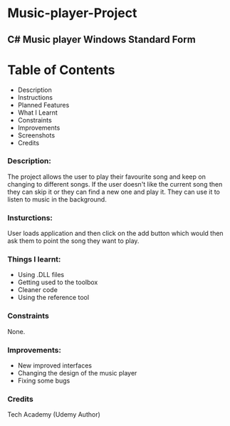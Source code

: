 # Music-player-Project

## C# Music player Windows Standard Form

# Table of Contents
- Description
- Instructions
- Planned Features
- What I Learnt
- Constraints
- Improvements
- Screenshots
- Credits

### Description:

The project allows the user to play their favourite song and keep on changing to different songs. If the user doesn't like the current song then they can skip it or they can find a new one and play it. They can use it to listen to music in the background.

### Insturctions:

User loads application and then click on the add button which would then ask them to point the song they want to play.

### Things I learnt:
- Using .DLL files
- Getting used to the toolbox
- Cleaner code
- Using the reference tool


### Constraints

None.

### Improvements:
- New improved interfaces
- Changing the design of the music player
- Fixing some bugs

### Credits
Tech Academy (Udemy Author)
